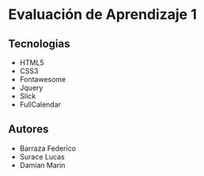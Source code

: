 # Evaluación de Aprendizaje 1

## Tecnologias 
- HTML5
- CSS3
- Fontawesome
- Jquery
- Slick
- FullCalendar

## Autores
- Barraza Federico
- Surace Lucas
- Damian Marin
